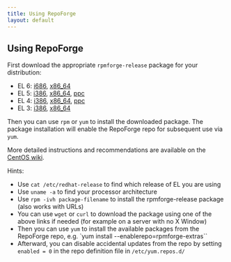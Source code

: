 ```yaml
---
title: Using RepoForge
layout: default
---
```


## Using RepoForge ##

First download the appropriate `rpmforge-release` package for your distribution:

* EL 6: [i686](http://pkgs.repoforge.org/rpmforge-release/rpmforge-release-0.5.3-1.el6.rf.i686.rpm), [x86_64](http://pkgs.repoforge.org/rpmforge-release/rpmforge-release-0.5.3-1.el6.rf.x86_64.rpm)
* EL 5: [i386](http://pkgs.repoforge.org/rpmforge-release/rpmforge-release-0.5.3-1.el5.rf.i386.rpm), [x86_64](http://pkgs.repoforge.org/rpmforge-release/rpmforge-release-0.5.3-1.el5.rf.x86_64.rpm), [ppc](http://pkgs.repoforge.org/rpmforge-release/rpmforge-release-0.5.1-1.el5.rf.ppc.rpm)
* EL 4: [i386](http://pkgs.repoforge.org/rpmforge-release/rpmforge-release-0.5.3-1.el4.rf.i386.rpm), [x86_64](http://pkgs.repoforge.org/rpmforge-release/rpmforge-release-0.5.3-1.el4.rf.x86_64.rpm), [ppc](http://pkgs.repoforge.org/rpmforge-release/rpmforge-release-0.5.1-1.el4.rf.ppc.rpm)
* EL 3: [i386](http://pkgs.repoforge.org/rpmforge-release/rpmforge-release-0.5.3-1.el3.rf.i386.rpm), [x86_64](http://pkgs.repoforge.org/rpmforge-release/rpmforge-release-0.5.3-1.el3.rf.x86_64.rpm)

Then you can use `rpm` or `yum` to install the downloaded package. The package installation will enable the RepoForge repo for subsequent use via `yum`.

More detailed instructions and recommendations are available on the [CentOS wiki](http://wiki.centos.org/AdditionalResources/Repositories/RPMForge).

Hints:

* Use `cat /etc/redhat-release` to find which release of EL you are using
* Use `uname -a` to find your processor architecture
* Use `rpm -ivh package-filename` to install the rpmforge-release package (also works with URLs)
* You can use `wget` or `curl` to download the package using one of the above links if needed (for example on a server with no X Window)
* Then you can use `yum` to install the available packages from the RepoForge repo, e.g. `yum install --enablerepo=rpmforge-extras``
* Afterward, you can disable accidental updates from the repo by setting `enabled = 0` in the repo definition file in `/etc/yum.repos.d/`
